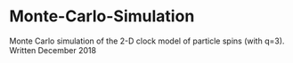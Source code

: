 # Monte-Carlo-Simulation
Monte Carlo simulation of the 2-D clock model of particle spins (with q=3). Written December 2018
